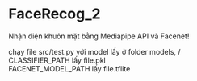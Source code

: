 # FaceRecog_2
Nhận diện khuôn mặt bằng Mediapipe API và Facenet!

chạy file src/test.py với model lấy ở folder models, / <br>
CLASSIFIER_PATH lấy file.pkl<br>
FACENET_MODEL_PATH lấy file.tflite<br>
